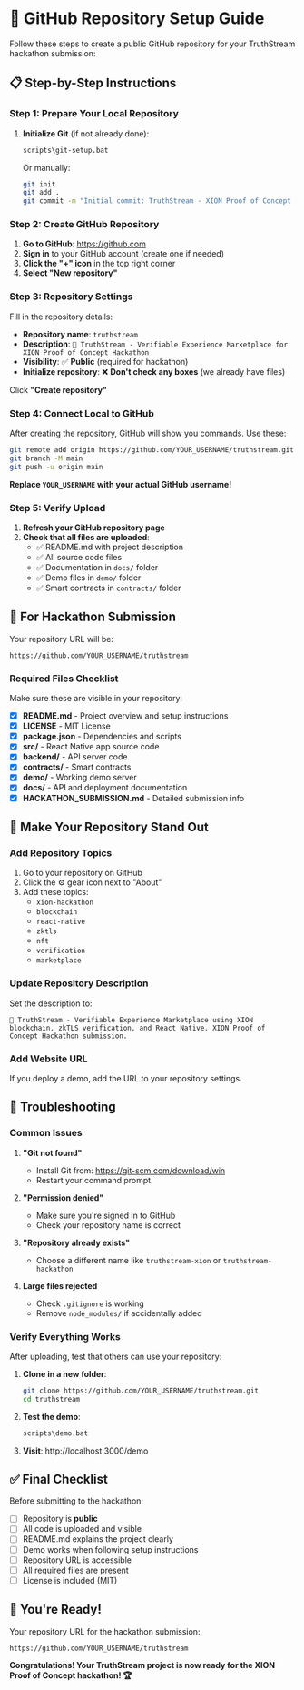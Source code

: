 # 🔗 GitHub Repository Setup Guide

Follow these steps to create a public GitHub repository for your TruthStream hackathon submission:

## 📋 **Step-by-Step Instructions**

### **Step 1: Prepare Your Local Repository**

1. **Initialize Git** (if not already done):
   ```bash
   scripts\git-setup.bat
   ```

   Or manually:
   ```bash
   git init
   git add .
   git commit -m "Initial commit: TruthStream - XION Proof of Concept Hackathon Submission"
   ```

### **Step 2: Create GitHub Repository**

1. **Go to GitHub**: https://github.com
2. **Sign in** to your GitHub account (create one if needed)
3. **Click the "+" icon** in the top right corner
4. **Select "New repository"**

### **Step 3: Repository Settings**

Fill in the repository details:

- **Repository name**: `truthstream`
- **Description**: `🌊 TruthStream - Verifiable Experience Marketplace for XION Proof of Concept Hackathon`
- **Visibility**: ✅ **Public** (required for hackathon)
- **Initialize repository**: ❌ **Don't check any boxes** (we already have files)

Click **"Create repository"**

### **Step 4: Connect Local to GitHub**

After creating the repository, GitHub will show you commands. Use these:

```bash
git remote add origin https://github.com/YOUR_USERNAME/truthstream.git
git branch -M main
git push -u origin main
```

**Replace `YOUR_USERNAME` with your actual GitHub username!**

### **Step 5: Verify Upload**

1. **Refresh your GitHub repository page**
2. **Check that all files are uploaded**:
   - ✅ README.md with project description
   - ✅ All source code files
   - ✅ Documentation in `docs/` folder
   - ✅ Demo files in `demo/` folder
   - ✅ Smart contracts in `contracts/` folder

## 🎯 **For Hackathon Submission**

Your repository URL will be:
```
https://github.com/YOUR_USERNAME/truthstream
```

### **Required Files Checklist**

Make sure these are visible in your repository:

- [x] **README.md** - Project overview and setup instructions
- [x] **LICENSE** - MIT License
- [x] **package.json** - Dependencies and scripts
- [x] **src/** - React Native app source code
- [x] **backend/** - API server code
- [x] **contracts/** - Smart contracts
- [x] **demo/** - Working demo server
- [x] **docs/** - API and deployment documentation
- [x] **HACKATHON_SUBMISSION.md** - Detailed submission info

## 🚀 **Make Your Repository Stand Out**

### **Add Repository Topics**
1. Go to your repository on GitHub
2. Click the ⚙️ gear icon next to "About"
3. Add these topics:
   - `xion-hackathon`
   - `blockchain`
   - `react-native`
   - `zktls`
   - `nft`
   - `verification`
   - `marketplace`

### **Update Repository Description**
Set the description to:
```
🌊 TruthStream - Verifiable Experience Marketplace using XION blockchain, zkTLS verification, and React Native. XION Proof of Concept Hackathon submission.
```

### **Add Website URL**
If you deploy a demo, add the URL to your repository settings.

## 🔧 **Troubleshooting**

### **Common Issues**

1. **"Git not found"**
   - Install Git from: https://git-scm.com/download/win
   - Restart your command prompt

2. **"Permission denied"**
   - Make sure you're signed in to GitHub
   - Check your repository name is correct

3. **"Repository already exists"**
   - Choose a different name like `truthstream-xion` or `truthstream-hackathon`

4. **Large files rejected**
   - Check `.gitignore` is working
   - Remove `node_modules/` if accidentally added

### **Verify Everything Works**

After uploading, test that others can use your repository:

1. **Clone in a new folder**:
   ```bash
   git clone https://github.com/YOUR_USERNAME/truthstream.git
   cd truthstream
   ```

2. **Test the demo**:
   ```bash
   scripts\demo.bat
   ```

3. **Visit**: http://localhost:3000/demo

## ✅ **Final Checklist**

Before submitting to the hackathon:

- [ ] Repository is **public**
- [ ] All code is uploaded and visible
- [ ] README.md explains the project clearly
- [ ] Demo works when following setup instructions
- [ ] Repository URL is accessible
- [ ] All required files are present
- [ ] License is included (MIT)

## 🎉 **You're Ready!**

Your repository URL for the hackathon submission:
```
https://github.com/YOUR_USERNAME/truthstream
```

**Congratulations! Your TruthStream project is now ready for the XION Proof of Concept hackathon! 🏆**